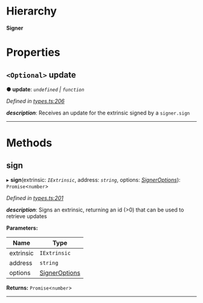

# Hierarchy

**Signer**

# Properties

<a id="update"></a>

## `<Optional>` update

**● update**: *`undefined` \| `function`*

*Defined in [types.ts:206](https://github.com/polkadot-js/api/blob/b3f2a11/packages/api/src/types.ts#L206)*

*__description__*: Receives an update for the extrinsic signed by a `signer.sign`

___

# Methods

<a id="sign"></a>

##  sign

▸ **sign**(extrinsic: *`IExtrinsic`*, address: *`string`*, options: *[SignerOptions](../modules/_types_.md#signeroptions)*): `Promise`<`number`>

*Defined in [types.ts:201](https://github.com/polkadot-js/api/blob/b3f2a11/packages/api/src/types.ts#L201)*

*__description__*: Signs an extrinsic, returning an id (>0) that can be used to retrieve updates

**Parameters:**

| Name | Type |
| ------ | ------ |
| extrinsic | `IExtrinsic` |
| address | `string` |
| options | [SignerOptions](../modules/_types_.md#signeroptions) |

**Returns:** `Promise`<`number`>

___

